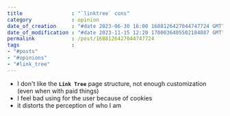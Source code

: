 ```yaml
---
title                : "`linktree` cons"
category             : opinion
date_of_creation     : "#date 2023-06-30 16:00 1688126427044747724 GMT"
date_of_modification : "#date 2023-11-15 12:20 1700036405502184887 GMT"
permalink            : /post/1688126427044747724
tags                 :
- "#posts"             
- "#opinions"
- "#link_tree"
---
```


- I don't like the __`Link Tree`__ page structure, not enough customization (even when with paid things)
- I feel bad using for the user because of cookies
- it distorts the perception of who I am